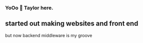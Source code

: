 ### YoOo 👋 Taylor here.
## started out making websites and front end
but now backend middleware is my groove
